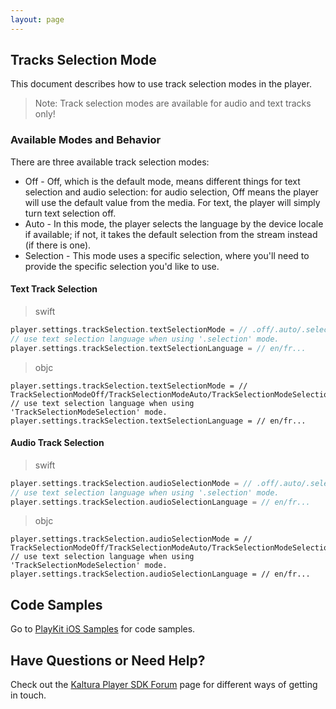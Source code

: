 ```yaml
---
layout: page
---
```


## Tracks Selection Mode

This document describes how to use track selection modes in the player.

>Note: Track selection modes are available for audio and text tracks only!

### Available Modes and Behavior

There are three available track selection modes:

* Off - Off, which is the default mode, means different things for text selection and audio selection: for audio selection, Off means the player will use the default value from the media. For text, the player will simply turn text selection off.
* Auto - In this mode, the player selects the language by the device locale if available; if not, it takes the default selection from the stream instead (if there is one).
* Selection - This mode uses a specific selection, where you'll need to provide the specific selection you'd like to use.

#### Text Track Selection  

>swift

```swift
player.settings.trackSelection.textSelectionMode = // .off/.auto/.selection
// use text selection language when using '.selection' mode.
player.settings.trackSelection.textSelectionLanguage = // en/fr...
```

>objc

```objc
player.settings.trackSelection.textSelectionMode = // TrackSelectionModeOff/TrackSelectionModeAuto/TrackSelectionModeSelection
// use text selection language when using 'TrackSelectionModeSelection' mode.
player.settings.trackSelection.textSelectionLanguage = // en/fr...
```

#### Audio Track Selection

>swift

```swift
player.settings.trackSelection.audioSelectionMode = // .off/.auto/.selection
// use text selection language when using '.selection' mode.
player.settings.trackSelection.audioSelectionLanguage = // en/fr...
```

>objc

```objc
player.settings.trackSelection.audioSelectionMode = // TrackSelectionModeOff/TrackSelectionModeAuto/TrackSelectionModeSelection
// use text selection language when using 'TrackSelectionModeSelection' mode.
player.settings.trackSelection.audioSelectionLanguage = // en/fr...
```

## Code Samples

Go to [PlayKit iOS Samples](https://github.com/kaltura/playkit-ios-samples/tree/master) for code samples.

## Have Questions or Need Help?  

Check out the [Kaltura Player SDK Forum](https://forum.kaltura.org/c/playkit) page for different ways of getting in touch.
